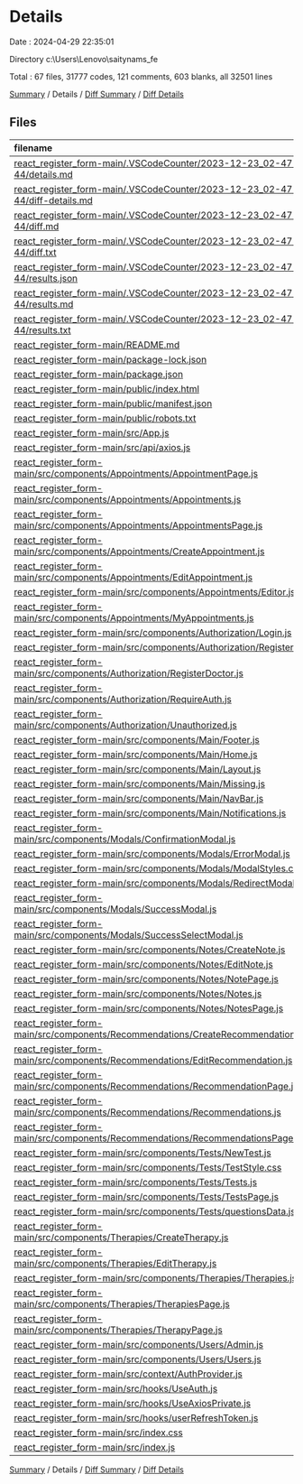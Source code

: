 # Details

Date : 2024-04-29 22:35:01

Directory c:\\Users\\Lenovo\\saitynams_fe

Total : 67 files,  31777 codes, 121 comments, 603 blanks, all 32501 lines

[Summary](results.md) / Details / [Diff Summary](diff.md) / [Diff Details](diff-details.md)

## Files
| filename | language | code | comment | blank | total |
| :--- | :--- | ---: | ---: | ---: | ---: |
| [react_register_form-main/.VSCodeCounter/2023-12-23_02-47-44/details.md](/react_register_form-main/.VSCodeCounter/2023-12-23_02-47-44/details.md) | Markdown | 50 | 0 | 6 | 56 |
| [react_register_form-main/.VSCodeCounter/2023-12-23_02-47-44/diff-details.md](/react_register_form-main/.VSCodeCounter/2023-12-23_02-47-44/diff-details.md) | Markdown | 9 | 0 | 6 | 15 |
| [react_register_form-main/.VSCodeCounter/2023-12-23_02-47-44/diff.md](/react_register_form-main/.VSCodeCounter/2023-12-23_02-47-44/diff.md) | Markdown | 12 | 0 | 7 | 19 |
| [react_register_form-main/.VSCodeCounter/2023-12-23_02-47-44/diff.txt](/react_register_form-main/.VSCodeCounter/2023-12-23_02-47-44/diff.txt) | ApexLog | 19 | 0 | 3 | 22 |
| [react_register_form-main/.VSCodeCounter/2023-12-23_02-47-44/results.json](/react_register_form-main/.VSCodeCounter/2023-12-23_02-47-44/results.json) | JSON | 1 | 0 | 0 | 1 |
| [react_register_form-main/.VSCodeCounter/2023-12-23_02-47-44/results.md](/react_register_form-main/.VSCodeCounter/2023-12-23_02-47-44/results.md) | Markdown | 32 | 0 | 7 | 39 |
| [react_register_form-main/.VSCodeCounter/2023-12-23_02-47-44/results.txt](/react_register_form-main/.VSCodeCounter/2023-12-23_02-47-44/results.txt) | ApexLog | 80 | 0 | 3 | 83 |
| [react_register_form-main/README.md](/react_register_form-main/README.md) | Markdown | 9 | 0 | 9 | 18 |
| [react_register_form-main/package-lock.json](/react_register_form-main/package-lock.json) | JSON | 27,220 | 0 | 1 | 27,221 |
| [react_register_form-main/package.json](/react_register_form-main/package.json) | JSON | 41 | 0 | 1 | 42 |
| [react_register_form-main/public/index.html](/react_register_form-main/public/index.html) | HTML | 17 | 23 | 3 | 43 |
| [react_register_form-main/public/manifest.json](/react_register_form-main/public/manifest.json) | JSON | 25 | 0 | 1 | 26 |
| [react_register_form-main/public/robots.txt](/react_register_form-main/public/robots.txt) | ApexLog | 3 | 0 | 1 | 4 |
| [react_register_form-main/src/App.js](/react_register_form-main/src/App.js) | JavaScript | 86 | 0 | 11 | 97 |
| [react_register_form-main/src/api/axios.js](/react_register_form-main/src/api/axios.js) | JavaScript | 10 | 0 | 2 | 12 |
| [react_register_form-main/src/components/Appointments/AppointmentPage.js](/react_register_form-main/src/components/Appointments/AppointmentPage.js) | JavaScript | 56 | 1 | 9 | 66 |
| [react_register_form-main/src/components/Appointments/Appointments.js](/react_register_form-main/src/components/Appointments/Appointments.js) | JavaScript | 175 | 10 | 18 | 203 |
| [react_register_form-main/src/components/Appointments/AppointmentsPage.js](/react_register_form-main/src/components/Appointments/AppointmentsPage.js) | JavaScript | 17 | 0 | 4 | 21 |
| [react_register_form-main/src/components/Appointments/CreateAppointment.js](/react_register_form-main/src/components/Appointments/CreateAppointment.js) | JavaScript | 136 | 10 | 16 | 162 |
| [react_register_form-main/src/components/Appointments/EditAppointment.js](/react_register_form-main/src/components/Appointments/EditAppointment.js) | JavaScript | 149 | 4 | 17 | 170 |
| [react_register_form-main/src/components/Appointments/Editor.js](/react_register_form-main/src/components/Appointments/Editor.js) | JavaScript | 101 | 1 | 11 | 113 |
| [react_register_form-main/src/components/Appointments/MyAppointments.js](/react_register_form-main/src/components/Appointments/MyAppointments.js) | JavaScript | 151 | 0 | 14 | 165 |
| [react_register_form-main/src/components/Authorization/Login.js](/react_register_form-main/src/components/Authorization/Login.js) | JavaScript | 91 | 3 | 14 | 108 |
| [react_register_form-main/src/components/Authorization/Register.js](/react_register_form-main/src/components/Authorization/Register.js) | JavaScript | 200 | 4 | 22 | 226 |
| [react_register_form-main/src/components/Authorization/RegisterDoctor.js](/react_register_form-main/src/components/Authorization/RegisterDoctor.js) | JavaScript | 199 | 4 | 24 | 227 |
| [react_register_form-main/src/components/Authorization/RequireAuth.js](/react_register_form-main/src/components/Authorization/RequireAuth.js) | JavaScript | 17 | 0 | 5 | 22 |
| [react_register_form-main/src/components/Authorization/Unauthorized.js](/react_register_form-main/src/components/Authorization/Unauthorized.js) | JavaScript | 16 | 0 | 4 | 20 |
| [react_register_form-main/src/components/Main/Footer.js](/react_register_form-main/src/components/Main/Footer.js) | JavaScript | 8 | 0 | 2 | 10 |
| [react_register_form-main/src/components/Main/Home.js](/react_register_form-main/src/components/Main/Home.js) | JavaScript | 20 | 0 | 4 | 24 |
| [react_register_form-main/src/components/Main/Layout.js](/react_register_form-main/src/components/Main/Layout.js) | JavaScript | 9 | 0 | 2 | 11 |
| [react_register_form-main/src/components/Main/Missing.js](/react_register_form-main/src/components/Main/Missing.js) | JavaScript | 13 | 0 | 2 | 15 |
| [react_register_form-main/src/components/Main/NavBar.js](/react_register_form-main/src/components/Main/NavBar.js) | JavaScript | 50 | 2 | 11 | 63 |
| [react_register_form-main/src/components/Main/Notifications.js](/react_register_form-main/src/components/Main/Notifications.js) | JavaScript | 79 | 1 | 11 | 91 |
| [react_register_form-main/src/components/Modals/ConfirmationModal.js](/react_register_form-main/src/components/Modals/ConfirmationModal.js) | JavaScript | 18 | 0 | 3 | 21 |
| [react_register_form-main/src/components/Modals/ErrorModal.js](/react_register_form-main/src/components/Modals/ErrorModal.js) | JavaScript | 20 | 0 | 4 | 24 |
| [react_register_form-main/src/components/Modals/ModalStyles.css](/react_register_form-main/src/components/Modals/ModalStyles.css) | CSS | 72 | 5 | 13 | 90 |
| [react_register_form-main/src/components/Modals/RedirectModal.js](/react_register_form-main/src/components/Modals/RedirectModal.js) | JavaScript | 25 | 0 | 5 | 30 |
| [react_register_form-main/src/components/Modals/SuccessModal.js](/react_register_form-main/src/components/Modals/SuccessModal.js) | JavaScript | 27 | 0 | 5 | 32 |
| [react_register_form-main/src/components/Modals/SuccessSelectModal.js](/react_register_form-main/src/components/Modals/SuccessSelectModal.js) | JavaScript | 20 | 0 | 4 | 24 |
| [react_register_form-main/src/components/Notes/CreateNote.js](/react_register_form-main/src/components/Notes/CreateNote.js) | JavaScript | 102 | 11 | 13 | 126 |
| [react_register_form-main/src/components/Notes/EditNote.js](/react_register_form-main/src/components/Notes/EditNote.js) | JavaScript | 97 | 2 | 12 | 111 |
| [react_register_form-main/src/components/Notes/NotePage.js](/react_register_form-main/src/components/Notes/NotePage.js) | JavaScript | 42 | 2 | 7 | 51 |
| [react_register_form-main/src/components/Notes/Notes.js](/react_register_form-main/src/components/Notes/Notes.js) | JavaScript | 110 | 5 | 12 | 127 |
| [react_register_form-main/src/components/Notes/NotesPage.js](/react_register_form-main/src/components/Notes/NotesPage.js) | JavaScript | 15 | 0 | 3 | 18 |
| [react_register_form-main/src/components/Recommendations/CreateRecommendation.js](/react_register_form-main/src/components/Recommendations/CreateRecommendation.js) | JavaScript | 81 | 9 | 13 | 103 |
| [react_register_form-main/src/components/Recommendations/EditRecommendation.js](/react_register_form-main/src/components/Recommendations/EditRecommendation.js) | JavaScript | 102 | 3 | 12 | 117 |
| [react_register_form-main/src/components/Recommendations/RecommendationPage.js](/react_register_form-main/src/components/Recommendations/RecommendationPage.js) | JavaScript | 43 | 1 | 6 | 50 |
| [react_register_form-main/src/components/Recommendations/Recommendations.js](/react_register_form-main/src/components/Recommendations/Recommendations.js) | JavaScript | 126 | 0 | 15 | 141 |
| [react_register_form-main/src/components/Recommendations/RecommendationsPage.js](/react_register_form-main/src/components/Recommendations/RecommendationsPage.js) | JavaScript | 17 | 0 | 4 | 21 |
| [react_register_form-main/src/components/Tests/NewTest.js](/react_register_form-main/src/components/Tests/NewTest.js) | JavaScript | 153 | 2 | 16 | 171 |
| [react_register_form-main/src/components/Tests/TestStyle.css](/react_register_form-main/src/components/Tests/TestStyle.css) | CSS | 57 | 4 | 8 | 69 |
| [react_register_form-main/src/components/Tests/Tests.js](/react_register_form-main/src/components/Tests/Tests.js) | JavaScript | 159 | 1 | 19 | 179 |
| [react_register_form-main/src/components/Tests/TestsPage.js](/react_register_form-main/src/components/Tests/TestsPage.js) | JavaScript | 55 | 2 | 12 | 69 |
| [react_register_form-main/src/components/Tests/questionsData.js](/react_register_form-main/src/components/Tests/questionsData.js) | JavaScript | 192 | 0 | 2 | 194 |
| [react_register_form-main/src/components/Therapies/CreateTherapy.js](/react_register_form-main/src/components/Therapies/CreateTherapy.js) | JavaScript | 173 | 0 | 17 | 190 |
| [react_register_form-main/src/components/Therapies/EditTherapy.js](/react_register_form-main/src/components/Therapies/EditTherapy.js) | JavaScript | 154 | 0 | 20 | 174 |
| [react_register_form-main/src/components/Therapies/Therapies.js](/react_register_form-main/src/components/Therapies/Therapies.js) | JavaScript | 124 | 7 | 16 | 147 |
| [react_register_form-main/src/components/Therapies/TherapiesPage.js](/react_register_form-main/src/components/Therapies/TherapiesPage.js) | JavaScript | 15 | 0 | 4 | 19 |
| [react_register_form-main/src/components/Therapies/TherapyPage.js](/react_register_form-main/src/components/Therapies/TherapyPage.js) | JavaScript | 48 | 1 | 8 | 57 |
| [react_register_form-main/src/components/Users/Admin.js](/react_register_form-main/src/components/Users/Admin.js) | JavaScript | 17 | 0 | 3 | 20 |
| [react_register_form-main/src/components/Users/Users.js](/react_register_form-main/src/components/Users/Users.js) | JavaScript | 170 | 1 | 13 | 184 |
| [react_register_form-main/src/context/AuthProvider.js](/react_register_form-main/src/context/AuthProvider.js) | JavaScript | 11 | 0 | 4 | 15 |
| [react_register_form-main/src/hooks/UseAuth.js](/react_register_form-main/src/hooks/UseAuth.js) | JavaScript | 6 | 0 | 2 | 8 |
| [react_register_form-main/src/hooks/UseAxiosPrivate.js](/react_register_form-main/src/hooks/UseAxiosPrivate.js) | JavaScript | 37 | 0 | 7 | 44 |
| [react_register_form-main/src/hooks/userRefreshToken.js](/react_register_form-main/src/hooks/userRefreshToken.js) | JavaScript | 22 | 0 | 3 | 25 |
| [react_register_form-main/src/index.css](/react_register_form-main/src/index.css) | CSS | 348 | 2 | 66 | 416 |
| [react_register_form-main/src/index.js](/react_register_form-main/src/index.js) | JavaScript | 18 | 0 | 1 | 19 |

[Summary](results.md) / Details / [Diff Summary](diff.md) / [Diff Details](diff-details.md)